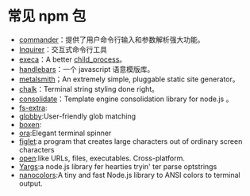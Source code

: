 # 常见 npm 包

- [commander](https://github.com/tj/commander.js)：提供了用户命令行输入和参数解析强大功能。
- [Inquirer](https://github.com/SBoudrias/Inquirer.js)：交互式命令行工具
- [execa](https://github.com/sindresorhus/execa)：A better [child_process](https://github.com/patrick-steele-idem/child-process-promise)。
- [handlebars](https://github.com/handlebars-lang/handlebars.js)：一个 javascript 语意模版库。
- [metalsmith](https://github.com/segmentio/metalsmith)；An extremely simple, pluggable static site generator。
- [chalk](https://github.com/chalk/chalk)：Terminal string styling done right。
- [consolidate](https://github.com/tj/consolidate.js)：Template engine consolidation library for node.js 。
- [fs-extra](https://github.com/jprichardson/node-fs-extra):
- [globby](https://github.com/sindresorhus/globby):User-friendly glob matching
- [boxen](https://github.com/boxen/boxen):
- [ora](https://github.com/sindresorhus/ora):Elegant terminal spinner
- [figlet](https://github.com/cmatsuoka/figlet):a program that creates large characters out of ordinary
screen characters
- [open](https://github.com/sindresorhus/open):like URLs, files, executables. Cross-platform.
- [Yargs](https://github.com/yargs/yargs):a node.js library fer hearties tryin' ter parse optstrings
- [nanocolors](https://github.com/ai/nanocolors):A tiny and fast Node.js library to ANSI colors to terminal output.

